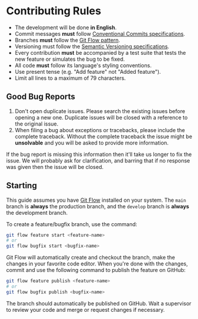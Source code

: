 # Contributing Rules

- The development will be done **in English**.
- Commit messages **must** follow
[Conventional Commits specifications](https://www.conventionalcommits.org/en/v1.0.0/#specification).
- Branches **must** follow the
[Git Flow pattern](https://github.com/nvie/gitflow).
- Versioning must follow the
[Semantic Versioning specifications](https://semver.org/).
- Every contribution **must** be accompanied by a test suite that tests the new
feature or simulates the bug to be fixed.
- All code **must** follow its language's styling conventions.
- Use present tense (e.g. "Add feature" not "Added feature").
- Limit all lines to a maximum of 79 characters.

## Good Bug Reports

1. Don't open duplicate issues. Please search the existing issues before
opening a new one. Duplicate issues will be closed with a reference to the
original issue.
2. When filing a bug about exceptions or tracebacks, please include the
complete traceback. Without the complete traceback the issue might be
**unsolvable** and you will be asked to provide more information.

If the bug report is missing this information then it'll take us longer to fix
the issue. We will probably ask for clarification, and barring that if no
response was given then the issue will be closed.

## Starting

This guide assumes you have
[Git Flow](https://github.com/nvie/gitflow/wiki/Installation) installed on your
system. The `main` branch is **always** the production branch, and the
`develop` branch is **always** the development branch.

To create a feature/bugfix branch, use the command:

```sh
git flow feature start <feature-name>
# or
git flow bugfix start <bugfix-name>
```

Git Flow will automatically create and checkout the branch, make the changes in
your favorite code editor. When you're done with the changes, commit and use
the following command to publish the feature on GitHub:

```sh
git flow feature publish <feature-name>
# or
git flow bugfix publish <bugfix-name>
```

The branch should automatically be published on GitHub. Wait a supervisor to
review your code and merge or request changes if necessary.
